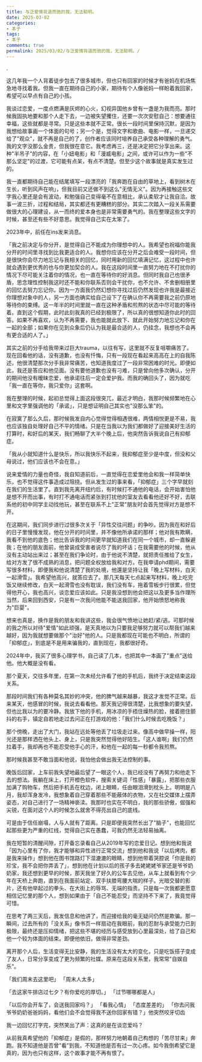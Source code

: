 ```yaml
---
title: 与泛爱情背道而驰的我，无法聪明。
date: 2025-03-02
categories: 
- 本子
tags: 
- 本子
comments: true
permalink: 2025/03/02/与泛爱情背道而驰的我，无法聪明。/
---
```


.

<!-- more -->

  这几年我一个人背着徒步包去了很多城市，但也只有回家的时候才有爸妈在机场焦急地寻找着我。但我一直在期待自己的小家，期待有个人像爸妈一样盼着我回家，希望可以早点有自己的小孩。

  我谈过恋爱，一度点燃满是灰烬的心火，幻视异国他乡曾有一盏是为我而亮。那时候我固执地要和那个人走下去，一边被失望攫住，还要一次次安慰自己：想要通往幸福，这些就都是寻常。只是这些本就不正常。很长一段时间里保持沉默，是因为我想给故事画一个体面的句号；另一个是，觉得文字和歌曲、电影一样，一旦递交给了"观众"，就不再是自己的了，创作者应该同时培养自己承受各种理解的勇气。我的文字没那么金贵，但我很在意它。我考虑再三，还是决定把它分享出来。这种"半吊子"的内容，在「小妞电影」和「漫威电影」之间，或许可以作为一些"不那么坚定"的过渡，它可能有点呆，有点不清楚。但至少这个故事就是真实发生过的。

  我一直都期待自己能在结尾填写一段漂亮的「我奔跑在自由的草地上，看到树木在生长，听到风声在响」，但我目前又还做不到这么"无情无义"。因为再接触这些文字我心里还是会有波动，和勉强自己变得毫不在意相比，承认柔软才让我自洽。故事一波三折，过程和结局，其实都还有更糟糕的部分。其实二次踏入一段关系需要做很大的心理建设，从一而终的爱本身也是非常需要勇气的。我在整理这些文字的时候，甚至还有些不好意思。我觉得自己实在太笨了。


  2023年中，前任在ins发来消息。

  「我之前决定与你分开，是觉得自己不能成为你理想中的人。我希望也祝福你能我分开的时间里寻找到比我更适合的人。我想你应该在分开之后会难受一段时间，但是很快你会尽力地忘记与我相关的回忆，同时用新的回忆填满记忆，这过程中也许就会遇到更优秀的也与你更加契合的人。我在这段时间里一直努力地在不打扰你的情况下尽可能关注着你的情况，也一直在等待你的好消息。但同时我自己也很矛盾，思念理性控制我这时还不能和你联系否则会干扰你，也不允许、不舍删相册里的回忆去努力忘记你。因为一方面我仍然幻想你寻找过后仍然发现也许我是最接近你理想对象中的人，另一方面也确实给自己设下了在确认你不再需要我之前仍原地等待你的束缚。这一年半的时间里就一直在这种矛盾和煎熬的状态中尽可能的等待着。直到这个假期，此时此刻我真的已经到极限了，所以真的很想知道你此时的回答。如果不再喜欢，认为不再需要，我也能就此放下、就此开始努力地忘记和你在一起的全部；如果你在见到众象后仍认为我是最合适的人，仍挂念，我想也不会再有更合适的人了。」

  其实之前的分手给我带来过巨大trauma，以往有写，这里就不反复咀嚼痛苦了。现在回看他的话，没有道歉，也没有忏悔，只有一段现在看起来高高在上的自我陈述，他很清楚那次分手我非常痛苦，也知道我度过了一段非常困难的时光。即便如此，我还是答应和他见面。没有要他道歉也没有刁难，只是曾向他多次确认，分开的期间他没有暧昧恋爱，他承诺往后一定会爱护我。而我的确回头了，因为就吃「我一直在等你，我只爱你」这套啊。

  我在整理的时候，起初总觉得上面这段很突兀，最近才明白，我那时候频繁地在心里和文字里强调他的「承诺」，只是想证明自己其实也"没那么笨"的。

  在寂寞了那么久后，那时候我发自内心觉得觉得相遇很难，两情相悦更是不易，我也应该独自处理好自己不平的情绪。只是在当我以为我们都做好了迎接美好生活的打算时，和好后的某天，我们畅聊了大半个晚上后，他突然告诉我说自己有抑郁症。

   「我从小就知道什么是快乐，所以我快乐不起来，我抑郁症至少是中度，但没和父母说过，他们应该也不会在意。」

  说来爱情的力量也奇怪，我自知道前后，一直觉得在恋爱里他会和我一样简单快乐，也不觉得这件事造成过阻挠。但从发生过的事来看，「抑郁症」三个字早就刻在我们的生活里了。直到我先离开纽约后，有时候打不通他的电话，会开始害怕他是想不开而出事，有时打不通电话而紧张到打扰他的室友去看看他还好不好，去联系他的初中同学主动找他玩，甚至在联系不上"正常"朋友时会首先觉得对方是想不开。

  在这期间，我们同步进行过很多次关于「异性交往问题」的争吵。因为我在和好后的日子里慢慢发现，他在分开的时间里，并不像他所承诺的那样；他对我有欺瞒，我看不到他的底色；他比告诉我的时间更早就知道我们在同一个城市，却一直躲避我；在他的朋友面前，他曾装成受害者说尽了我的坏话；在我需要他的时候，他从没有主动站出来过；甚至在我们争论时，由于他说不清楚，就把责任推给了女生，给对方发了很不成熟的消息，把问题全权放给我和对方。在我申请phd期间，需要写很多材料，即便我和他说清楚了我的处境，他還是坚持让我「晚上写材料，白天一起滑雪」。我希望他高兴，就答应去了。那几天每天七点起来写材料，晚上吃完饭又继续修改，白天一起滑雪也没有耽误，我们没有车，拖着雪板步行很累，但觉得他开心，我也高兴，谈恋爱应该如此。只是我没想到他会把这以及更多当作理所当然，后来回到西安，只是有一次我问他能不能送我回家，他开始愤怒地称我为"巨婴"。

  想来也真是，换作是我的朋友和我讲这些，我会很气愤地让她赶/紧/逃。可那时候的我之所以对待"爱情"如此顽强，是天真地以为只要我足够努力就可以帮我们越来越好，因为我就想要做那个"治好"他的人。只是我都现在可能也不明白，所谓的「抑郁症」，到底是不是用来骗我的，直到现在，我都很好奇。


  2024年中，我买了很多心理学书，自己读了几本，也把其中一本画了"重点"送给他。他大概是没有看。

  那个夏天，交往多年里，在第一次未经允许看了他的手机后，我终于决定结束这段关系。

  那段时间我们有各种莫名其妙的冲突，他的脾气越来越暴，我这才发觉不正常。后来某天，他感冒的时候，我说去看看他。那天我记得很清楚，比我想象的要失望，但也比我以为的要冷静。我放下他的手机，用冰凉的手捂住燥热的脸，接着摁住颤抖的右手，镇定自若地走过去问正在打游戏的他：「我们什么时候去吃晚饭？」

  那个傍晚，走出了大门，我站在远处等他丢了垃圾走过来。像高中做早操一样，阳光还是那样洒在他头上、身上，只是我突然觉得他好陌生。「这人谁啊」我们仍然拉着手，我却再也不能忍受他手心的汗，和他在一起的每一秒都令我煎熬。

  那时候我甚至不敢当面和他说，我怕他会做出我无法控制的事。

  晚饭后回家，上车前我失望地最后望了一眼这个人，我已经没有了再努力和他走下去的想法。我躺在床上，打开橙色软件，搜索关键词「性感」「暴露」，把那些衣服加满了购物车，然后把手机丢在枕边，闭上眼睛，任由眼泪滑到枕头上。明明是八月，我却浑身发冷，我想象着自己穿着那些不能蔽体的衣物，又在社交媒体上摆弄姿态，对自己进行了一场精神亵渎。我那时也实在不明白，我的那些骄傲，倔强和尖锐，在面对这个人的时候怎么就舍不得亮出自己的底线。

  可是由于信任崩塌，人与人就有了距离。只是即便我突然长出了"脑子"，也能回忆起那些更为严重的红线，觉得自己实在愚蠢，可我仍然无法轻易抽离。

  我在短暂的清醒间隙，打开备忘录看自己从2019年写的恋爱日记。想到他和我说「因为心里有了你，我才能够和异性进行正常交流」想到他和我说「以后烤肉，都是我来操作」想到他在图书馆路灯下湿漉漉的眼睛，想到他带着哭腔说「你是我的珍宝，我不会把你弄丢了」，想到他在计划以后的孩子多去姥姥姥爷家还是爷爷奶奶家，我还想到更早的时候，那天我坐了好久的公车去见他，从车上就看到有个少年在天桥上奔跑，直到在我面前站定、双手扶膝弯腰大喘的样子。光暗交替的影片，还有他举起过的拳头、在大街上的辱骂、无端的指责。只是每一次我都更愿意相信记忆里的那个人，想到如果由于「自己不能忍受」而坚持不下来了，我竟觉得可惜。

  在思考了两三天后，我发信息和他讲了，而迎接给我的毫无疑问仍然是欺骗。那一瞬间，过去所有的「没关系」像书页一样扇动在我眼前，我的忍耐与承受能力已到极限，最终还是压抑情绪，把这些不堪的经历与感受放到心里最深处，给了自己和他一个较为体面的结束。即便他依旧，做得非常差劲。

  离开那个人后，生活变得无比安静，我的生活没有太大的变化，只是吃饭搭子变成了友人，日常分享变成了更为频繁的社媒。原来在这段关系里，我常常"自娱自乐"。

「我们周末去这里吧」
 「周末人太多」

「去这家牛排店过七夕？有你爱吃的厚切。」
「过节哪哪都是人」

「以后你会开车了，会送我回家吗？」
「看我心情」
「态度差差的」
「你去问我爷爷奶奶爸爸妈妈，看他们会不会觉得我不送你回家有错？」他突然咬牙切齿

  我一边回忆打字完，突然笑出了声：这真的是在谈恋爱吗？


  从前我真希望他的「抑郁症」是假的，那样努力地朝着自己构想的「苦尽甘来」奔跑。我不知道他是否曾"看"到我，不知道他是否有过一次心疼。如今我倒希望它是真的，因为也只有这样，这个故事才能不再有恨了。
